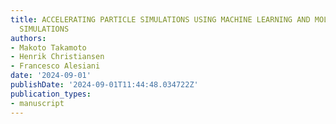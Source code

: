 ```yaml
---
title: ACCELERATING PARTICLE SIMULATIONS USING MACHINE LEARNING AND MOLECULAR DYNAMIC
  SIMULATIONS
authors:
- Makoto Takamoto
- Henrik Christiansen
- Francesco Alesiani
date: '2024-09-01'
publishDate: '2024-09-01T11:44:48.034722Z'
publication_types:
- manuscript
---
```

